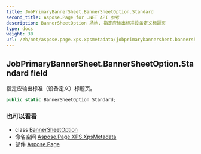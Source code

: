 ```yaml
---
title: JobPrimaryBannerSheet.BannerSheetOption.Standard
second_title: Aspose.Page for .NET API 参考
description: BannerSheetOption 场地. 指定应输出标准设备定义标题页
type: docs
weight: 30
url: /zh/net/aspose.page.xps.xpsmetadata/jobprimarybannersheet.bannersheetoption/standard/
---
```

## JobPrimaryBannerSheet.BannerSheetOption.Standard field

指定应输出标准（设备定义）标题页。

```csharp
public static BannerSheetOption Standard;
```

### 也可以看看

* class [BannerSheetOption](../)
* 命名空间 [Aspose.Page.XPS.XpsMetadata](../../jobprimarybannersheet.bannersheetoption/)
* 部件 [Aspose.Page](../../../)


